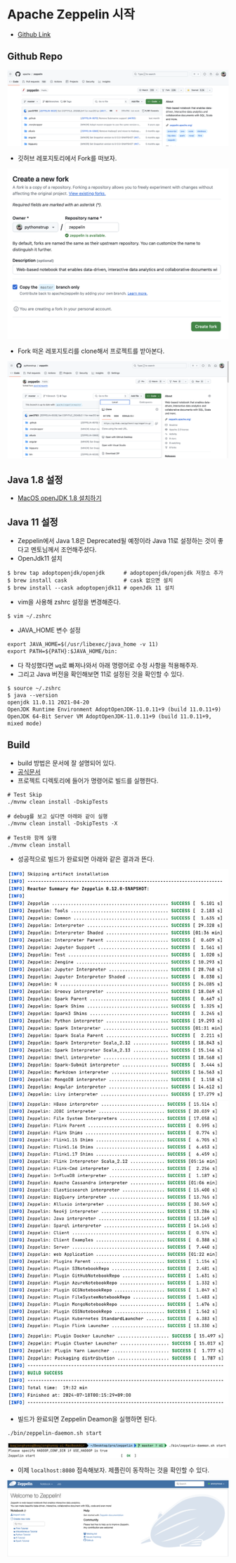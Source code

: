 # Apache Zeppelin 시작

- [Github Link](https://github.com/apache/zeppelin)

## Github Repo

<img src="img/zeppelin_start01.png">

- 깃허브 레포지토리에서 Fork를 떠보자.

<img src="img/zeppelin_start02.png">

- Fork 떠온 레포지토리를 clone해서 프로젝트를 받아본다.

<img src="img/zeppelin_start03.png">

## Java 1.8 설정

- [MacOS openJDK 1.8 설치하기](https://velog.io/@sj-lee33/MacOS-openJDK-1.8-%EC%84%A4%EC%B9%98%ED%95%98%EA%B8%B0)

## Java 11 설정

- Zeppelin에서 Java 1.8은 Deprecated될 예정이라 Java 11로 설정하는 것이 좋다고 멘토님께서 조언해주셨다.
- OpenJdk11 설치

```shell
$ brew tap adoptopenjdk/openjdk      # adoptopenjdk/openjdk 저장소 추가
$ brew install cask                  # cask 없으면 설치
$ brew install --cask adoptopenjdk11 # openJdk 11 설치
```

- vim을 사용해 zshrc 설정을 변경해준다.

```shell
$ vim ~/.zshrc
```

- JAVA_HOME 변수 설정

```shell
export JAVA_HOME=$(/usr/libexec/java_home -v 11)
export PATH=${PATH}:$JAVA_HOME/bin:
```

- 다 작성했다면 `wq`로 빠져나와서 아래 명령어로 수정 사항을 적용해주자.
- 그리고 Java 버전을 확인해보면 11로 설정된 것을 확인할 수 있다.

```shell
$ source ~/.zshrc
$ java --version
openjdk 11.0.11 2021-04-20
OpenJDK Runtime Environment AdoptOpenJDK-11.0.11+9 (build 11.0.11+9)
OpenJDK 64-Bit Server VM AdoptOpenJDK-11.0.11+9 (build 11.0.11+9, mixed mode)
```

## Build

- build 방법은 문서에 잘 설명되어 있다.
- [공식문서](https://zeppelin.apache.org/docs/latest/setup/basics/how_to_build.html)
- 프로젝트 디렉토리에 들어가 명령어로 빌드를 실행한다.

```shell
# Test Skip
./mvnw clean install -DskipTests

# debug를 보고 싶다면 아래와 같이 실행
./mvnw clean install -DskipTests -X

# Test와 함께 실행
./mvnw clean install
```

- 성공적으로 빌드가 완료되면 아래와 같은 결과과 뜬다.

<img src="img/build_complete01.png">
<img src="img/build_complete02.png">
<img src="img/build_complete03.png">

- 빌드가 완료되면 Zeppelin Deamon을 실행하면 된다.

```shell
./bin/zeppelin-daemon.sh start
```

<img src="img/build_complete04.png">

- 이제 `localhost:8080` 접속해보자. 제플린이 동작하는 것을 확인할 수 있다.

<img src="img/build_complete05.png">

